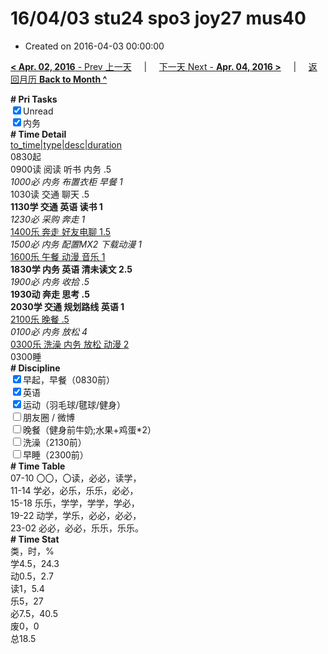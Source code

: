 # 16/04/03 stu24 spo3 joy27 mus40

- Created on 2016-04-03 00:00:00

[**< Apr. 02, 2016** - Prev 上一天](_archived/lifelogs/2016/04/d02.md) &nbsp; &nbsp; | &nbsp; &nbsp; [下一天 Next - **Apr. 04, 2016 >**](_archived/lifelogs/2016/04/d04.md) &nbsp; &nbsp; |  &nbsp; &nbsp; [返回月历 **Back to Month ^**](_archived/lifelogs/2016/04/index.md)
<br/><div><b># Pri Tasks</b></div><div><input checked="true" type="checkbox"/>Unread</div><div><input checked="true" type="checkbox"/>内务</div><div><b># Time Detail</b></div><div><u>to_time|type|desc|duration</u></div><div>0830起</div><div>0900读 阅读 听书 内务 .5</div><div><i>1000必 内务 布置衣柜 早餐 1</i></div><div>1030读 交通 聊天 .5</div><div><b>1130学 交通 英语 读书 1</b></div><div><i>1230必 采购 奔走 1</i></div><div><u>1400乐 奔走 好友电聊 1.5</u></div><div><i>1500必 内务 配置MX2 下载动漫 1</i></div><div><u>1600乐 午餐 动漫 音乐 1</u></div><div><b>1830学 内务 英语 清未读文 2.5</b></div><div><i>1900必 内务 收拾 .5</i></div><div><b>1930动 奔走 思考 .5</b></div><div><b>2030学 交通 规划路线 英语 1</b></div><div><u>2100乐 晚餐 .5</u></div><div><i>0100必 内务 放松 4</i></div><div><u>0300乐 洗澡 内务 放松 动漫 2</u></div><div>0300睡</div><div><b># Discipline</b></div><div><input checked="true" type="checkbox"/>早起，早餐（0830前）</div><div><input checked="true" type="checkbox"/>英语</div><div><input checked="true" type="checkbox"/>运动（羽毛球/毽球/健身）</div><div><input type="checkbox"/>朋友圈 / 微博</div><div><input type="checkbox"/>晚餐（健身前牛奶;水果+鸡蛋*2）</div><div><input type="checkbox"/>洗澡（2130前）</div><div><input type="checkbox"/>早睡（2300前）</div><div><b># Time Table</b></div><div>07-10 〇〇，〇读，必必，读学，</div><div>11-14 学必，必乐，乐乐，必必，</div><div>15-18 乐乐，学学，学学，学必，</div><div>19-22 动学，学乐，必必，必必，</div><div>23-02 必必，必必，乐乐，乐乐。</div><div><b># Time Stat</b></div><div>类，时，%</div><div>学4.5，24.3</div><div>动0.5，2.7</div><div>读1，5.4</div><div>乐5，27</div><div>必7.5，40.5</div><div>废0，0</div><div>总18.5</div>
